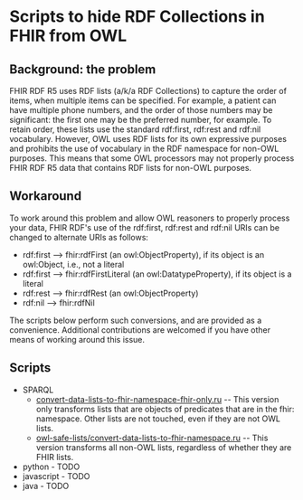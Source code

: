 # Scripts to hide RDF Collections in FHIR from OWL

## Background: the problem
FHIR RDF R5 uses RDF lists (a/k/a RDF Collections) to capture the order of items, when multiple items can be specified.  For example, a patient can have multiple phone numbers, and the order of those numbers may be significant: the first one may be the preferred number, for example.  To retain order, these lists use the standard rdf:first, rdf:rest and rdf:nil vocabulary.   However, OWL uses RDF lists for its own expressive purposes and prohibits the use of vocabulary in the RDF namespace for non-OWL purposes.  This means that some OWL processors may not properly process FHIR RDF R5 data that contains RDF lists for non-OWL purposes.  

## Workaround
To work around this problem and allow OWL reasoners to properly process your data, FHIR RDF's use of the rdf:first, rdf:rest and rdf:nil URIs can be changed to alternate URIs as follows:
* rdf:first --> fhir:rdfFirst (an owl:ObjectProperty), if its object is an owl:Object, i.e., not a literal
* rdf:first --> fhir:rdfFirstLiteral (an owl:DatatypeProperty), if its object is a literal
* rdf:rest --> fhir:rdfRest (an owl:ObjectProperty)
* rdf:nil --> fhir:rdfNil

The scripts below perform such conversions, and are provided as a convenience.  Additional contributions are welcomed if you have other means of working around this issue.

## Scripts
* SPARQL
  * [convert-data-lists-to-fhir-namespace-fhir-only.ru](https://github.com/w3c/hcls-fhir-rdf/blob/gh-pages/scripts/owl-safe-lists/convert-data-lists-to-fhir-namespace-fhir-only.ru) -- This version only transforms lists that are objects of predicates that are in the fhir: namespace.  Other lists are not touched, even if they are not OWL lists.
  * [owl-safe-lists/convert-data-lists-to-fhir-namespace.ru](https://github.com/w3c/hcls-fhir-rdf/blob/gh-pages/scripts/owl-safe-lists/convert-data-lists-to-fhir-namespace.ru) -- This version transforms all non-OWL lists, regardless of whether they are FHIR lists. 
* python - TODO
* javascript - TODO
* java - TODO

